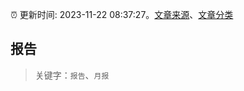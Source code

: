 :alarm_clock: 更新时间: 2023-11-22 08:37:27。[文章来源](/README.md)、[文章分类](/TAGS.md)

## 报告


> 关键字：`报告`、`月报`



